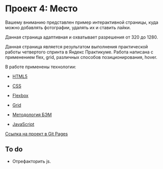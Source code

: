 # Проект 4: Место

Вашему вниманию представлен пример интерактивной страницы, куда можно добавлять фотографии, удалять их и ставить лайки.

Данная страница адаптивная и охватывает разрешения от 320 до 1280.

Данная страница является результатом выполнения практической работы четвертого спринта в Яндекс Практикуме.
Работа написана с применением flex, grid, различных способов позиционирования, hover.

В работе применены технологии:

* [HTML5](http://htmlbook.ru/html5)

* [CSS](https://html5book.ru/osnovy-css/)

* [Flexbox](https://html5.by/blog/flexbox/)

* [Grid](https://habr.com/ru/post/487566/)

* [Методология БЭМ](https://ru.bem.info/methodology/)

* [JavaScript](https://habr.com/ru/company/ruvds/blog/429552/)



[Ссылка на проект в Git Pages](https://honcharukolha.github.io/mesto/)

## To do 

* Отрефакторить js.